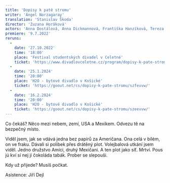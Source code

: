 ```yaml
---
title: 'Dopisy k patě stromu'
writer: 'Ángel Norzagaray'
translation: 'Stanislav Škoda'
director: 'Zuzana Horáková'
actors: 'Anna Dostálová, Anna Dickmannová, Františka Hanzíková, Tereza Koulová, Lucie Bláhová, Kristýna Froňková, Julie Soukopová, Matouš Košař, Robert Volák, Marko Prole'
premiere: '9.7.2022'
reruns:
  -  
    date: '27.10.2022'
    time: '18:00'
    place: 'Festival studentských divadel v Celetné'
    ticket: 'https://www.divadlovceletne.cz/program/dopisy-k-pate-stromu/'
  -  
    date: '25.1.2024'
    time: '20:00'
    place: 'H2O - bytové divadlo v Košické'
    ticket: 'https://goout.net/cs/dopisy-k-pate-stromu/szfevvw/'
  -  
    date: '16.2.2024'
    time: '20:00'
    place: 'H2O - bytové divadlo v Košické'
    ticket: 'https://goout.net/cs/dopisy-k-pate-stromu/szeevvw/'
---
```

Co čekáš? Něco mezi nebem, zemí, USA a Mexikem. Odvezu tě na bezpečný místo.

Viděl jsem, jak se vdává jedna bez papírů za Američana. Ona celá v bílém, on ve fraku. Dávali si polibek přes drátěný plot. Volejbalová utkání jsem viděl. Jedno družstvo Amíci, druhý Mexičani. A ten plot jako síť. Mrtví. Pous jú kví sí nej jí čokoláda tabák. Prober se slepouši.

Kdy už přijede? Musíš počkat.

Asistence: Jiří Dejl
